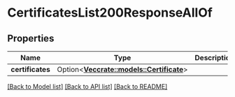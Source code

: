 # CertificatesList200ResponseAllOf

## Properties

Name | Type | Description | Notes
------------ | ------------- | ------------- | -------------
**certificates** | Option<[**Vec<crate::models::Certificate>**](certificate.md)> |  | [optional]

[[Back to Model list]](../README.md#documentation-for-models) [[Back to API list]](../README.md#documentation-for-api-endpoints) [[Back to README]](../README.md)


